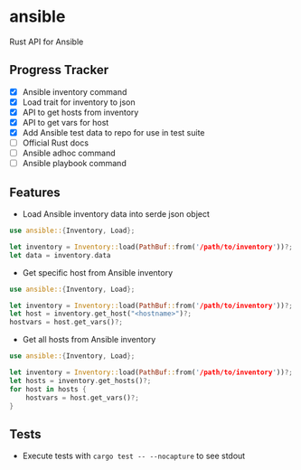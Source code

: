# ansible
Rust API for Ansible

## Progress Tracker
- [X] Ansible inventory command
- [X] Load trait for inventory to json
- [X] API to get hosts from inventory
- [X] API to get vars for host
- [X] Add Ansible test data to repo for use in test suite
- [ ] Official Rust docs
- [ ] Ansible adhoc command
- [ ] Ansible playbook command

## Features
- Load Ansible inventory data into serde json object
```rust
use ansible::{Inventory, Load};

let inventory = Inventory::load(PathBuf::from('/path/to/inventory'))?;
let data = inventory.data
```

- Get specific host from Ansible inventory
```rust
use ansible::{Inventory, Load};

let inventory = Inventory::load(PathBuf::from('/path/to/inventory'))?;
let host = inventory.get_host("<hostname>")?;
hostvars = host.get_vars()?;
```

- Get all hosts from Ansible inventory
```rust
use ansible::{Inventory, Load};

let inventory = Inventory::load(PathBuf::from('/path/to/inventory'))?;
let hosts = inventory.get_hosts()?;
for host in hosts {
    hostvars = host.get_vars()?;
}
```

## Tests
- Execute tests with `cargo test -- --nocapture` to see stdout